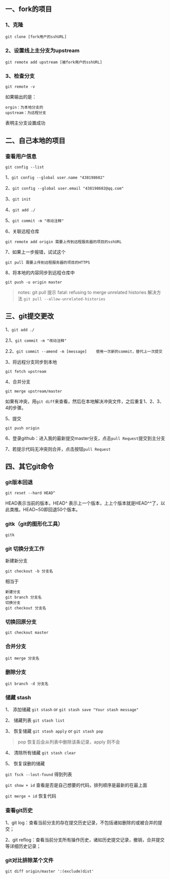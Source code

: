 ## 一、fork的项目

### 1、克隆

`git clone [fork用户的sshURL]`

### 2、设置线上主分支为upstream

`git remote add upstream [被fork用户的sshURL]`

### 3、检查分支

`git remote -v`

如果输出的是：
```
orgin：为本地分支的
upstream：为远程分支
```
表明主分支设置成功

## 二、自己本地的项目

### 查看用户信息

`git config --list`

1、`git config --global user.name "438198602"`

2、`git config --global user.email "438198602@qq.com"`

3、`git init`

4、`git add ./`

5、`git commit -m "改动注释"`

6、关联远程仓库

`git remote add origin 需要上传到远程服务器的项目的sshURL`

7、如果上一步报错，试试这个

`git pull 需要上传到远程服务器的项目的HTTPS`

8、将本地的内容同步到远程仓库中

`git push -u origin master`

> notes: git pull 提示 fatal: refusing to merge unrelated histories
解决方法 `git pull --allow-unrelated-histories`

## 三、git提交更改

1、`git add ./`

2.1、`git commit -m "改动注释"`

2.2、`git commit --amend -m [message]	使用一次新的commit，替代上一次提交`

3、将远程分支同步到本地

`git fetch upstream`

4、合并分支

`git merge upstream/master`

如果有冲突，用`git diff`来查看，然后在本地解决冲突文件，之后重复1、2、3、4的步骤。

5、提交

`git push origin`

6、登录github：进入我的最新提交master分支，点击`pull Request`提交到主分支

7、若提示代码无冲突则合并，点击按钮`pull Request`

## 四、其它git命令

### git版本回退

`git reset --hard HEAD^`

HEAD表示当前的版本，HEAD^ 表示上一个版本，上上个版本就是HEAD^^了，以此类推。HEAD~50即回退50个版本。

### gitk（git的图形化工具）

`gitk`

### git 切换分支工作

新建新分支

`git checkout -b 分支名`

相当于
```
新建分支
git branch 分支名
切换分支
git checkout 分支名
```

### 切换回原分支

`git checkout master`

### 合并分支

`git merge 分支名`

### 删除分支

`git branch -d 分支名`

### 储藏 stash

1、 添加储藏  `git stash` or `git stash save "Your stash message"`

2、 储藏列表  `git stash list`

3、 恢复储藏  `git stash apply` or `git stash pop`
> pop 恢复后会从列表中删除该条记录，apply 则不会

4、 清除所有储藏  `git stash clear`

5、 恢复误删的储藏

`git fsck --lost-found`  得到列表

`git show + id`  查看是否是自己想要的代码，排列顺序是最新的在最上面

`git merge + id`  恢复代码

### 查看git历史

1、git log：查看当前分支的存在提交历史记录，不包括诸如删除的或被合并的提交；

2、git reflog：查看当前分支所有操作历史，诸如历史提交记录，撤销，合并提交等详细历史记录；

### git对比排除某个文件

`git diff origin/master ':(exclude)dist'`



